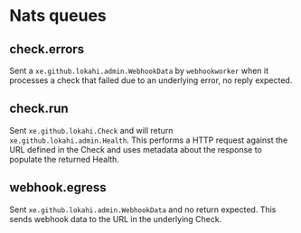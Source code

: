 # Nats queues

## check.errors

Sent a `xe.github.lokahi.admin.WebhookData` by `webhookworker` when it processes 
a check that failed due to an underlying error, no reply expected.

## check.run

Sent `xe.github.lokahi.Check` and will return `xe.github.lokahi.admin.Health`.
This performs a HTTP request against the URL defined in the Check and uses metadata
about the response to populate the returned Health.

## webhook.egress

Sent `xe.github.lokahi.admin.WebhookData` and no return expected. This sends
webhook data to the URL in the underlying Check.
